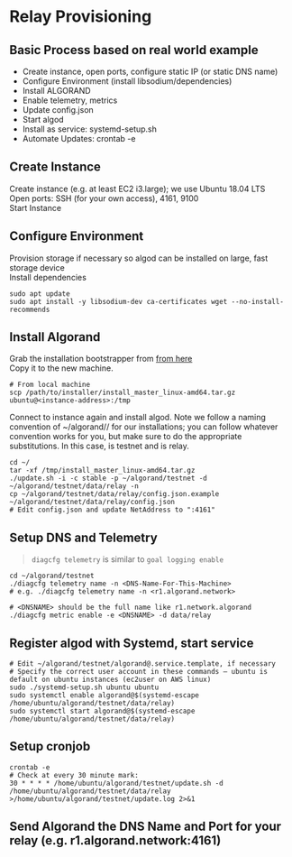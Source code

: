 # Relay Provisioning
## Basic Process based on real world example

* Create instance, open ports, configure static IP (or static DNS name)
* Configure Environment (install libsodium/dependencies)
* Install ALGORAND
* Enable telemetry, metrics
* Update config.json
* Start algod
* Install as service: systemd-setup.sh
* Automate Updates: crontab -e

## Create Instance
Create instance (e.g. at least EC2 i3.large); we use Ubuntu 18.04 LTS  
Open ports: SSH (for your own access), 4161, 9100  
Start Instance  

## Configure Environment
Provision storage if necessary so algod can be installed on large, fast storage device  
Install dependencies

    sudo apt update
    sudo apt install -y libsodium-dev ca-certificates wget --no-install-recommends

## Install Algorand
Grab the installation bootstrapper from [from here](https://github.com/algorand/go-algorand-doc/tree/master/downloads/installers/linux_amd64)  
Copy it to the new machine.

    # From local machine
    scp /path/to/installer/install_master_linux-amd64.tar.gz ubuntu@<instance-address>:/tmp

Connect to instance again and install algod.  Note we follow a naming convention of ~/algorand/<network>/<nodetype> for our installations; you can follow whatever convention works for you, but make sure to do the appropriate substitutions.  In this case, <network> is testnet and <nodetype> is relay.

    cd ~/
    tar -xf /tmp/install_master_linux-amd64.tar.gz
    ./update.sh -i -c stable -p ~/algorand/testnet -d ~/algorand/testnet/data/relay -n
    cp ~/algorand/testnet/data/relay/config.json.example ~/algorand/testnet/data/relay/config.json
    # Edit config.json and update NetAddress to ":4161"

## Setup DNS and Telemetry
> `diagcfg telemetry` is similar to `goal logging enable`

    cd ~/algorand/testnet
    ./diagcfg telemetry name -n <DNS-Name-For-This-Machine>
    # e.g. ./diagcfg telemetry name -n <r1.algorand.network>

    # <DNSNAME> should be the full name like r1.network.algorand
    ./diagcfg metric enable -e <DNSNAME> -d data/relay

## Register algod with Systemd, start service
    # Edit ~/algorand/testnet/algorand@.service.template, if necessary
    # Specify the correct user account in these commands – ubuntu is default on ubuntu instances (ec2user on AWS linux)
    sudo ./systemd-setup.sh ubuntu ubuntu
    sudo systemctl enable algorand@$(systemd-escape /home/ubuntu/algorand/testnet/data/relay)
    sudo systemctl start algorand@$(systemd-escape /home/ubuntu/algorand/testnet/data/relay)

## Setup cronjob
    crontab -e
    # Check at every 30 minute mark:
    30 * * * * /home/ubuntu/algorand/testnet/update.sh -d /home/ubuntu/algorand/testnet/data/relay >/home/ubuntu/algorand/testnet/update.log 2>&1

## Send Algorand the DNS Name and Port for your relay (e.g. r1.algorand.network:4161)